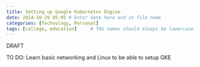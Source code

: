 ```yaml
---
title: Setting up Google Kubernetes Engine
date: 2024-10-29 05:05 # Enter date here and in file name
categories: [Technology, Personal]
tags: [college, education]     # TAG names should always be lowercase
---
```


DRAFT 

TO DO: Learn basic networking and Linux to be able to setup GKE